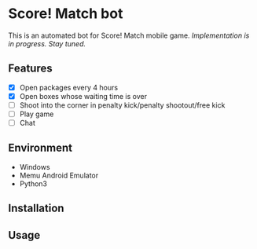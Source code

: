 # Score! Match bot
This is an automated bot for Score! Match mobile game. *Implementation is in progress. Stay tuned.*

## Features
- [X] Open packages every 4 hours
- [X] Open boxes whose waiting time is over
- [ ] Shoot into the corner in penalty kick/penalty shootout/free kick
- [ ] Play game
- [ ] Chat

## Environment
- Windows
- Memu Android Emulator
- Python3

## Installation

## Usage



